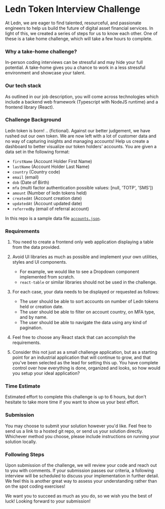 # Ledn Token Interview Challenge

At Ledn, we are eager to find talented, resourceful, and passionate engineers to help us build the future of digital asset financial services. In light of this, we created a series of steps for us to know each other. One of these is a take home challenge, which will take a few hours to complete.

### Why a take-home challenge?

In-person coding interviews can be stressful and may hide your full potential. A take-home gives you a chance to work in a less stressful environment and showcase your talent.

### Our tech stack

As outlined in our job description, you will come across technologies which include a backend web framework (Typescript with NodeJS runtime) and a frontend library (React).

### Challenge Background

Ledn token is born! .. (fictional). Against our better judgement, we have rushed out our own token. We are now left with a lot of customer data and no way of capturing insights and managing accounts! Help us create a dashboard to better visualize our token holders' accounts. You are given a data set in the following format:

- `firstName` (Account Holder First Name)
- `lastName` (Account Holder Last Name)
- `country` (Country code)
- `email` (email)
- `dob` (Date of Birth)
- `mfa` (multi factor authentication possible values: [null, 'TOTP', 'SMS'])
- `amount` (Number of ledn tokens held)
- `createdAt` (Account creation date)
- `updatedAt` (Account updated date)
- `referredBy` (email of referral account)

In this repo is a sample data file [`accounts.json`](/accounts.json).

### Requirements

1. You need to create a frontend only web application displaying a table from the data provided.

2. Avoid UI libraries as much as possible and implement your own utilities, styles and UI components.

   - For example, we would like to see a Dropdown component implemented from scratch.
   - `react-table` or similar libraries should not be used in the challenge.

3. For each case, your data needs to be displayed or requested as follows:
   - The user should be able to sort accounts on number of Ledn tokens held or creation date.
   - The user should be able to filter on account country, on MFA type, and by name.
   - The user should be able to navigate the data using any kind of pagination.
4. Feel free to choose any React stack that can accomplish the requirements.

5. Consider this not just as a small challenge application, but as a starting point for an industrial application that will continue to grow, and that you've been selected as the lead for setting this up. You have complete control over how everything is done, organized and looks, so how would you setup your ideal application?

### Time Estimate

Estimated effort to complete this challenge is up to 6 hours, but don't hesitate to take more time if you want to show us your best effort.

### Submission

You may choose to submit your solution however you'd like. Feel free to send us a link to a hosted git repo, or send us your solution directly. Whichever method you choose, please include instructions on running your solution locally.

### Following Steps

Upon submission of the challenge, we will review your code and reach out to you with comments. If your submission passes our criteria, a following interview will be scheduled to discuss your implementation in further detail. We feel this is another great way to assess your understanding rather than on the spot coding exercises!

We want you to succeed as much as you do, so we wish you the best of luck! Looking forward to your submission!
